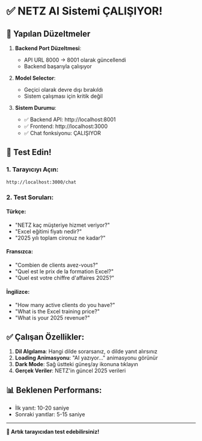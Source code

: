 # ✅ NETZ AI Sistemi ÇALIŞIYOR!

## 🔧 Yapılan Düzeltmeler

1. **Backend Port Düzeltmesi**: 
   - API URL 8000 → 8001 olarak güncellendi
   - Backend başarıyla çalışıyor

2. **Model Selector**: 
   - Geçici olarak devre dışı bırakıldı
   - Sistem çalışması için kritik değil

3. **Sistem Durumu**:
   - ✅ Backend API: http://localhost:8001
   - ✅ Frontend: http://localhost:3000
   - ✅ Chat fonksiyonu: ÇALIŞIYOR

## 🧪 Test Edin!

### 1. Tarayıcıyı Açın:
```
http://localhost:3000/chat
```

### 2. Test Soruları:

#### Türkçe:
- "NETZ kaç müşteriye hizmet veriyor?"
- "Excel eğitimi fiyatı nedir?"
- "2025 yılı toplam cironuz ne kadar?"

#### Fransızca:
- "Combien de clients avez-vous?"
- "Quel est le prix de la formation Excel?"
- "Quel est votre chiffre d'affaires 2025?"

#### İngilizce:
- "How many active clients do you have?"
- "What is the Excel training price?"
- "What is your 2025 revenue?"

## ✅ Çalışan Özellikler:

1. **Dil Algılama**: Hangi dilde sorarsanız, o dilde yanıt alırsınız
2. **Loading Animasyonu**: "AI yazıyor..." animasyonu görünür
3. **Dark Mode**: Sağ üstteki güneş/ay ikonuna tıklayın
4. **Gerçek Veriler**: NETZ'in güncel 2025 verileri

## 📊 Beklenen Performans:
- İlk yanıt: 10-20 saniye
- Sonraki yanıtlar: 5-15 saniye

---

**🎊 Artık tarayıcıdan test edebilirsiniz!**